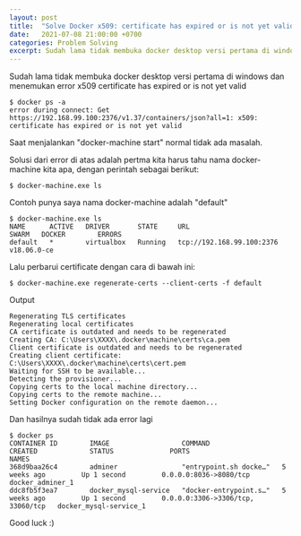 ```yaml
---
layout: post
title:  "Solve Docker x509: certificate has expired or is not yet valid"
date:   2021-07-08 21:00:00 +0700
categories: Problem Solving
excerpt: Sudah lama tidak membuka docker desktop versi pertama di windows dan menemukan error x509 certificate has expired or is not yet valid
---
```

Sudah lama tidak membuka docker desktop versi pertama di windows dan menemukan error x509 certificate has expired or is not yet valid
```
$ docker ps -a
error during connect: Get https://192.168.99.100:2376/v1.37/containers/json?all=1: x509: certificate has expired or is not yet valid
```

Saat menjalankan "docker-machine start" normal tidak ada masalah.

Solusi dari error di atas adalah pertma kita harus tahu nama docker-machine kita apa, dengan perintah sebagai berikut:
```
$ docker-machine.exe ls
```
Contoh punya saya nama docker-machine adalah "default"
```
$ docker-machine.exe ls
NAME      ACTIVE   DRIVER       STATE     URL                         SWARM   DOCKER        ERRORS
default   *        virtualbox   Running   tcp://192.168.99.100:2376           v18.06.0-ce
```

Lalu perbarui certificate dengan cara di bawah ini:
```
$ docker-machine.exe regenerate-certs --client-certs -f default
```

Output
```
Regenerating TLS certificates
Regenerating local certificates
CA certificate is outdated and needs to be regenerated
Creating CA: C:\Users\XXXX\.docker\machine\certs\ca.pem
Client certificate is outdated and needs to be regenerated
Creating client certificate: C:\Users\XXXX\.docker\machine\certs\cert.pem
Waiting for SSH to be available...
Detecting the provisioner...
Copying certs to the local machine directory...
Copying certs to the remote machine...
Setting Docker configuration on the remote daemon...
```

Dan hasilnya sudah tidak ada error lagi
```
$ docker ps
CONTAINER ID        IMAGE                  COMMAND                  CREATED             STATUS              PORTS                               NAMES
368d9baa26c4        adminer                "entrypoint.sh docke…"   5 weeks ago         Up 1 second         0.0.0.0:8036->8080/tcp              docker_adminer_1
ddc8fb5f3ea7        docker_mysql-service   "docker-entrypoint.s…"   5 weeks ago         Up 1 second         0.0.0.0:3306->3306/tcp, 33060/tcp   docker_mysql-service_1
```


Good luck :)
